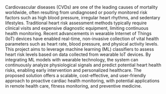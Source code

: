 Cardiovascular diseases (CVDs) are one of the leading causes of mortality worldwide, often resulting from undiagnosed or poorly monitored risk factors such as high blood pressure, irregular heart rhythms, and sedentary lifestyles. Traditional heart risk assessment methods typically require clinical visits and expensive diagnostic equipment, limiting continuous health monitoring. Recent advancements in wearable Internet of Things (IoT) devices have enabled real-time, non-invasive collection of vital health parameters such as heart rate, blood pressure, and physical activity levels.
This project aims to leverage machine learning (ML) classifiers to assess heart risk levels based on data collected from wearable IoT devices. By integrating ML models with wearable technology, the system can continuously analyze physiological signals and predict potential heart health risks, enabling early intervention and personalized healthcare. The proposed solution offers a scalable, cost-effective, and user-friendly approach to proactive cardiac health monitoring, with potential applications in remote health care, fitness monitoring, and preventive medicine.
